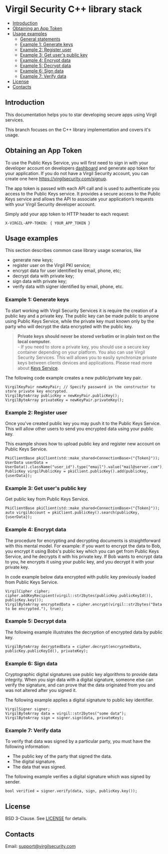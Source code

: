 # Virgil Security C++ library stack

- [Introduction](#introduction)
- [Obtaining an App Token](#obtaining-an-app-token)
- [Usage examples](#usage-examples)
    - [General statements](#general-statements)
    - [Example 1: Generate keys](#example-1)
    - [Example 2: Register user](#example-2)
    - [Example 3: Get user's public key](#example-3)
    - [Example 4: Encrypt data](#example-4)
    - [Example 5: Decrypt data](#example-5)
    - [Example 6: Sign data](#example-6)
    - [Example 7: Verify data](#example-7)
- [License](#license)
- [Contacts](#contacts)

## Introduction
This documentation helps you to star developing secure apps using Virgil services.

This branch focuses on the C++ library implementation and covers it's usage.

## Obtaining an App Token
To use the Public Keys Service, you will first need to sign in with your developer account on developers [dashboard](https://virgilsecurity.com/dashboard) and generate app token for your application. If you do not have a Virgil Security account, you can create one here https://virgilsecurity.com/signup.

The app token is passed with each API call and is used to authenticate you access to the Public Keys service. It provides a secure access to the Public Keys service and allows the API to associate your application’s requests with your Virgil Security developer account.

Simply add your app token to HTTP header to each request:
```
X-VIRGIL-APP-TOKEN: { YOUR_APP_TOKEN }
```

## Usage examples

This section describes common case library usage scenarios, like

- generate new keys;
- register user on the Virgil PKI service;
- encrypt data for user identified by email, phone, etc;
- decrypt data with private key;
- sign data with private key;
- verify data with signer identified by email, phone, etc.

### <a name="example-1"></a> Example 1: Generate keys
To start working with Virgil Security Services it is require the creation of a public key and a private key. The public key can be made public to anyone using Public Keys Service, while the private key must known only by the party who will decrypt the data encrypted with the public key.

> __Private keys should never be stored verbatim or in plain text on the local computer.__<br>
> \- If you need to store a private key, you should use a secure key container depending on your platform. You also can use Virgil Security Services. This will allows you to easily synchronize private keys between clients devices and applications. Please read more about [Keys Service](https://virgilsecurity.com/documents/cpp/keys-service).

The following code example creates a new public/private key pair.
``` {.cpp}
VirgilKeyPair newKeyPair; // Specify password in the constructor to store private key encrypted.
VirgilByteArray publicKey = newKeyPair.publicKey();
VirgilByteArray privateKey = newKeyPair.privateKey();
```
### <a name="example-2"></a> Example 2: Register user

Once you've created public key you may push it to the Public Keys Service. This will allow other users to send you encrypted data using your public key.

This example shows how to upload public key and register new account on Public Keys Service.

``` {.cpp}
PkiClientBase pkiClient(std::make_shared<ConnectionBase>("{Token}"));
UserData userData = UserData().className("user_id").type("email").value("mail@server.com");
PublicKey virgilPublicKey = pkiClient.publicKey().add(publicKey, {userData});
```

### <a name="example-3"></a> Example 3: Get user's public key

Get public key from Public Keys Service.

``` {.cpp}
PkiClientBase pkiClient(std::make_shared<ConnectionBase>("{Token}"));
auto virgilAccount = pkiClient.publicKey().search(publicKey, {userData});
```

### <a name="example-4"></a> Example 4: Encrypt data

The procedure for encrypting and decrypting documents is straightforward with this mental model. For example: if you want to encrypt the data to Bob, you encrypt it using Bobs's public key which you can get from Public Keys Service, and he decrypts it with his private key. If Bob wants to encrypt data to you, he encrypts it using your public key, and you decrypt it with your private key.

In code example below data encrypted with public key previously loaded from Public Keys Service.

``` {.cpp}
VirgilCipher cipher;
cipher.addKeyRecipient(virgil::str2bytes(publicKey.publicKeyId()), publicKey.key());
VirgilByteArray encryptedData = cipher.encrypt(virgil::str2bytes("Data to be encrypted."), true);
```

### <a name="example-5"></a> Example 5: Decrypt data

The following example illustrates the decryption of encrypted data by public key.

``` {.cpp}
VirgilByteArray decryptedData = cipher.decrypt(encryptedData, publicKey.publicKeyId(), privateKey);
```

### <a name="example-6"></a> Example 6: Sign data

Cryptographic digital signatures use public key algorithms to provide data integrity. When you sign data with a digital signature, someone else can verify the signature, and can prove that the data originated from you and was not altered after you signed it.

The following example applies a digital signature to public key identifier.

``` {.cpp}
VirgilSigner signer;
VirgilByteArray data = virgil::str2bytes("some data");
VirgilByteArray sign = signer.sign(data, privateKey);
```

### <a name="example-6"></a> Example 7: Verify data

To verify that data was signed by a particular party, you must have the following information:

* The public key of the party that signed the data.
* The digital signature.
* The data that was signed.

The following example verifies a digital signature which was signed by sender.

``` {.cpp}
bool verified = signer.verify(data, sign, publicKey.key());
```

## License
BSD 3-Clause. See [LICENSE](https://github.com/VirgilSecurity/virgil/blob/master/LICENSE) for details.

## Contacts
Email: <support@virgilsecurity.com>
